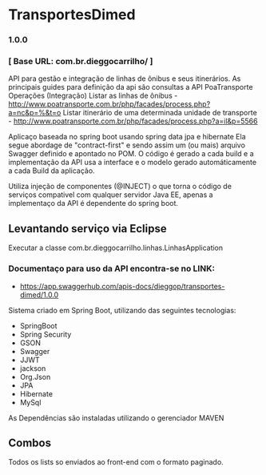 # TransportesDimed
### 1.0.0 
### [ Base URL: com.br.dieggocarrilho/ ]
API para gestão e integração de linhas de ônibus e seus itinerários. As principais guides para definição da api são consultas a API PoaTransporte Operações (Integração) 
Listar as linhas de ônibus - http://www.poatransporte.com.br/php/facades/process.php?a=nc&p=%&t=o 
Listar itinerário de uma determinada unidade de transporte - http://www.poatransporte.com.br/php/facades/process.php?a=il&p=5566

Aplicaço baseada no spring boot usando spring data jpa e hibernate
Ela segue abordage de "contract-first" e sendo assim um (ou mais) arquivo Swagger  definido e apontado no POM. O código é gerado a cada build e a implementação da API usa a interface e o modelo gerado automáticamente a cada Build da aplicação.

Utiliza injeção de componentes (@INJECT) o que torna o código de serviços compativel com qualquer servidor Java EE, apenas a implementaço da API é dependente do spring boot.

## Levantando serviço via Eclipse
Executar a classe com.br.dieggocarrilho.linhas.LinhasApplication

### Documentaço para uso da API encontra-se no LINK: ###
+ https://app.swaggerhub.com/apis-docs/dieggop/transportes-dimed/1.0.0

Sistema criado em Spring Boot, utilizando das seguintes tecnologias:
- SpringBoot
- Spring Security
- GSON
- Swagger
- JJWT
- jackson
- Org.Json
- JPA
- Hibernate
- MySql

As Dependências são instaladas utilizando o gerenciador MAVEN

## Combos
Todos os lists so enviados ao front-end com o formato paginado.




